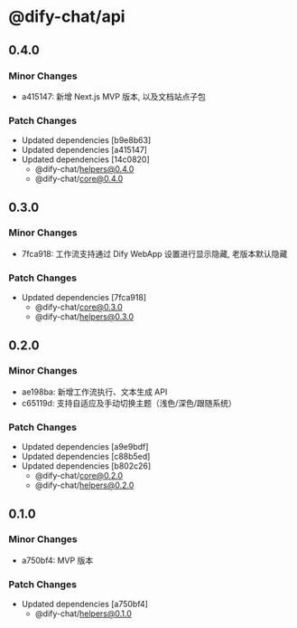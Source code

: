 # @dify-chat/api

## 0.4.0

### Minor Changes

- a415147: 新增 Next.js MVP 版本, 以及文档站点子包

### Patch Changes

- Updated dependencies [b9e8b63]
- Updated dependencies [a415147]
- Updated dependencies [14c0820]
  - @dify-chat/helpers@0.4.0
  - @dify-chat/core@0.4.0

## 0.3.0

### Minor Changes

- 7fca918: 工作流支持通过 Dify WebApp 设置进行显示隐藏, 老版本默认隐藏

### Patch Changes

- Updated dependencies [7fca918]
  - @dify-chat/core@0.3.0
  - @dify-chat/helpers@0.3.0

## 0.2.0

### Minor Changes

- ae198ba: 新增工作流执行、文本生成 API
- c65119d: 支持自适应及手动切换主题（浅色/深色/跟随系统）

### Patch Changes

- Updated dependencies [a9e9bdf]
- Updated dependencies [c88b5ed]
- Updated dependencies [b802c26]
  - @dify-chat/core@0.2.0
  - @dify-chat/helpers@0.2.0

## 0.1.0

### Minor Changes

- a750bf4: MVP 版本

### Patch Changes

- Updated dependencies [a750bf4]
  - @dify-chat/helpers@0.1.0
